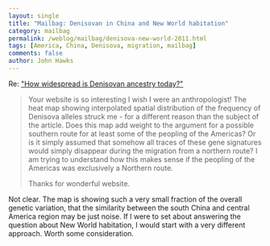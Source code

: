```yaml
---
layout: single 
title: "Mailbag: Denisovan in China and New World habitation" 
category: mailbag
permalink: /weblog/mailbag/denisova-new-world-2011.html
tags: [America, China, Denisova, migration, mailbag] 
comments: false 
author: John Hawks 
---
```


Re: <a href="http://johnhawks.net/weblog/reviews/denisova/skoglund-jakobsson-2011-south-china.html">"How widespread is Denisovan ancestry today?"</a>

<blockquote>Your website is so interesting I wish I were an anthropologist!  The
heat map showing interpolated spatial distribution of the frequency of
Denisova alleles struck me - for a different reason than the subject
of the article.  Does this map add weight to the argument for a
possible southern route for at least some of the peopling of the
Americas?  Or is it simply assumed that somehow all traces of these
gene signatures would simply disappear during the migration from a
northern route?  I am trying to understand how this makes sense if the
peopling of the Americas was exclusively a Northern route.

Thanks for wonderful website.</blockquote>

Not clear. The map is showing such a very small fraction of the overall genetic variation, that the similarity between the south China and central America region may be just noise. If I were to set about answering the question about New World habitation, I would start with a very different approach. Worth some consideration. 

